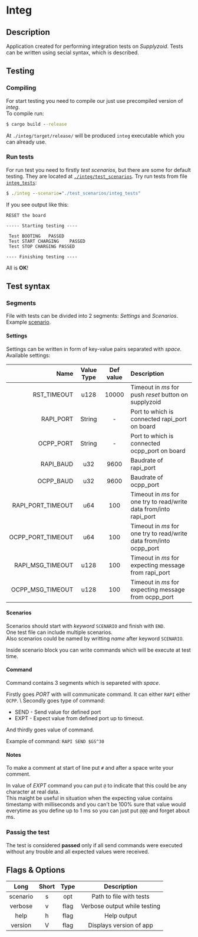 # Integ

## Description

Application created for performing integration tests on _Supplyzoid_. Tests can be written using secial syntax, which is described.

## Testing

### Compiling

For start testing you need to compile our just use precompiled version of _integ_. \
To compile run:
```cmd
$ cargo build --release
```

At `./integ/target/release/` will be produced `integ` executable which you can already use.

### Run tests

For run test you need to firstly _test scenarios_, but there are some for default testing. They are located at [`./integ/test_scenarios`](integ/test_scenarios).
Try run tests from file [`integ_tests`](test_scenarios/integ_tests):
```cmd
$ ./integ --scenario="./test_scenarios/integ_tests"
```

If you see output like this:
```
RESET the board

----- Starting testing ----

 Test BOOTING	PASSED
 Test START CHARGING	PASSED
 Test STOP CHARGING	PASSED

---- Finishing testing ----
```

All is __OK__!

## Test syntax

### Segments

File with tests can be divided into 2 segments: _Settings_ and _Scenarios_.
Example [scenario](test_scenarios/example_tests).

#### Settings

Settings can be written in form of key-value pairs separated with _space_. \
Available settings:

| Name              | Value Type | Def value | Description                                                        |
|------------------:|:----------:|:---------:|:-------------------------------------------------------------------|
| RST_TIMEOUT       | u128       |   10000   | Timeout in _ms_ for push _reset_ button on supplyzoid              |
| RAPI_PORT         | String     |     -     | Port to which is connected rapi_port on board                      |
| OCPP_PORT         | String     |     -     | Port to which is connected ocpp_port on board                      |
| RAPI_BAUD         | u32        |    9600   | Baudrate of rapi_port                                              |
| OCPP_BAUD         | u32        |    9600   | Baudrate of ocpp_port                                              |
| RAPI_PORT_TIMEOUT | u64        |    100    | Timeout in _ms_ for one try to read/write data from/into rapi_port |
| OCPP_PORT_TIMEOUT | u64        |    100    | Timeout in _ms_ for one try to read/write data from/into ocpp_port |
| RAPI_MSG_TIMEOUT  | u128       |    100    | Timeout in _ms_ for expecting message from rapi_port               |
| OCPP_MSG_TIMEOUT  | u128       |    100    | Timeout in _ms_ for expecting message from ocpp_port               |

#### Scenarios

Scenarios should start with _keyword_ `SCENARIO` and finish with `END`. \
One test file can include multiple scenarios. \
Also scenarios could be named by writting _name_ after keyword `SCENARIO`.

Inside scenario block you can write commands which will be execute at test time.

#### Command

Command contains 3 segments which is separeted with _space_.

Firstly goes _PORT_ with will communicate command. It can either `RAPI` either `OCPP`. \ 
Secondly goes type of command:
 - SEND - Send value for defined port
 - EXPT - Expect value from defined port up to timeout.

And thirdly goes value of command.

Example of command: `RAPI SEND $GS^30`

#### Notes

To make a comment at start of line put `#` and after a space write your comment.

In value of _EXPT_ command you can put `@` to indicate that this could be any character at real data. \
This maight be useful in situation when the expecting value contains timestamp with milliseconds and you can't be 100% sure that value would everytime as you define up to 1 ms so you can just put `@@@` and forget about ms.

### Passig the test

The test is considered __passed__ only if all send commands were executed without any trouble and all expected values were received. 

## Flags & Options

| Long     | Short | Type | Description                  |
|:--------:|:-----:|:----:|:----------------------------:|
| scenario | s     | opt  | Path to file with tests      |
| verbose  | v     | flag | Verbose output while testing |
| help     | h     | flag | Help output                  |
| version  | V     | flag | Displays version of app      |